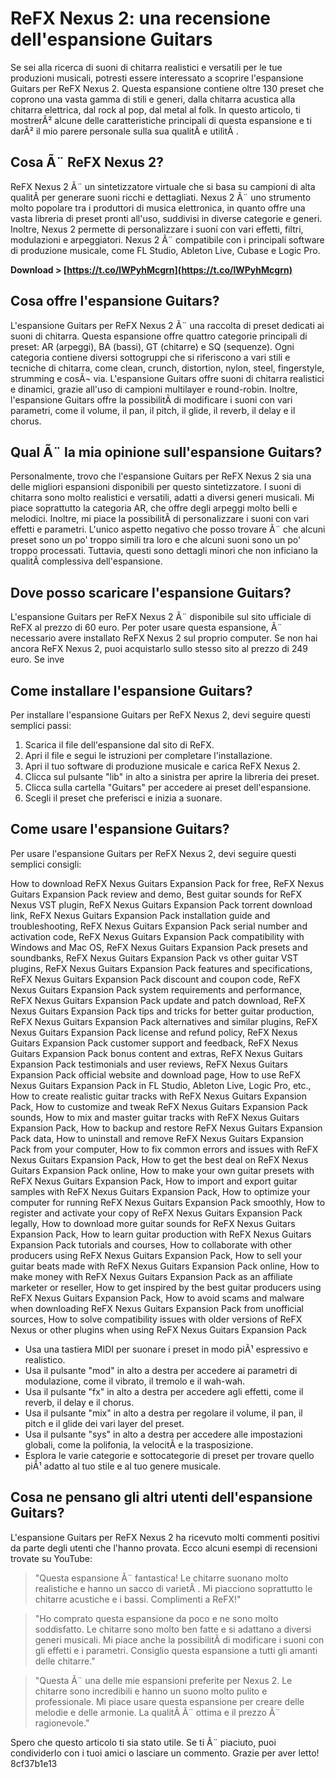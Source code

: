 
 
# ReFX Nexus 2: una recensione dell'espansione Guitars
 
Se sei alla ricerca di suoni di chitarra realistici e versatili per le tue produzioni musicali, potresti essere interessato a scoprire l'espansione Guitars per ReFX Nexus 2. Questa espansione contiene oltre 130 preset che coprono una vasta gamma di stili e generi, dalla chitarra acustica alla chitarra elettrica, dal rock al pop, dal metal al folk. In questo articolo, ti mostrerÃ² alcune delle caratteristiche principali di questa espansione e ti darÃ² il mio parere personale sulla sua qualitÃ  e utilitÃ .
 
## Cosa Ã¨ ReFX Nexus 2?
 
ReFX Nexus 2 Ã¨ un sintetizzatore virtuale che si basa su campioni di alta qualitÃ  per generare suoni ricchi e dettagliati. Nexus 2 Ã¨ uno strumento molto popolare tra i produttori di musica elettronica, in quanto offre una vasta libreria di preset pronti all'uso, suddivisi in diverse categorie e generi. Inoltre, Nexus 2 permette di personalizzare i suoni con vari effetti, filtri, modulazioni e arpeggiatori. Nexus 2 Ã¨ compatibile con i principali software di produzione musicale, come FL Studio, Ableton Live, Cubase e Logic Pro.
 
**Download > [https://t.co/lWPyhMcgrn](https://t.co/lWPyhMcgrn)**


 
## Cosa offre l'espansione Guitars?
 
L'espansione Guitars per ReFX Nexus 2 Ã¨ una raccolta di preset dedicati ai suoni di chitarra. Questa espansione offre quattro categorie principali di preset: AR (arpeggi), BA (bassi), GT (chitarre) e SQ (sequenze). Ogni categoria contiene diversi sottogruppi che si riferiscono a vari stili e tecniche di chitarra, come clean, crunch, distortion, nylon, steel, fingerstyle, strumming e cosÃ¬ via. L'espansione Guitars offre suoni di chitarra realistici e dinamici, grazie all'uso di campioni multilayer e round-robin. Inoltre, l'espansione Guitars offre la possibilitÃ  di modificare i suoni con vari parametri, come il volume, il pan, il pitch, il glide, il reverb, il delay e il chorus.
 
## Qual Ã¨ la mia opinione sull'espansione Guitars?
 
Personalmente, trovo che l'espansione Guitars per ReFX Nexus 2 sia una delle migliori espansioni disponibili per questo sintetizzatore. I suoni di chitarra sono molto realistici e versatili, adatti a diversi generi musicali. Mi piace soprattutto la categoria AR, che offre degli arpeggi molto belli e melodici. Inoltre, mi piace la possibilitÃ  di personalizzare i suoni con vari effetti e parametri. L'unico aspetto negativo che posso trovare Ã¨ che alcuni preset sono un po' troppo simili tra loro e che alcuni suoni sono un po' troppo processati. Tuttavia, questi sono dettagli minori che non inficiano la qualitÃ  complessiva dell'espansione.
 
## Dove posso scaricare l'espansione Guitars?
 
L'espansione Guitars per ReFX Nexus 2 Ã¨ disponibile sul sito ufficiale di ReFX al prezzo di 60 euro. Per poter usare questa espansione, Ã¨ necessario avere installato ReFX Nexus 2 sul proprio computer. Se non hai ancora ReFX Nexus 2, puoi acquistarlo sullo stesso sito al prezzo di 249 euro. Se inve

## Come installare l'espansione Guitars?
 
Per installare l'espansione Guitars per ReFX Nexus 2, devi seguire questi semplici passi:
 
1. Scarica il file dell'espansione dal sito di ReFX.
2. Apri il file e segui le istruzioni per completare l'installazione.
3. Apri il tuo software di produzione musicale e carica ReFX Nexus 2.
4. Clicca sul pulsante "lib" in alto a sinistra per aprire la libreria dei preset.
5. Clicca sulla cartella "Guitars" per accedere ai preset dell'espansione.
6. Scegli il preset che preferisci e inizia a suonare.

## Come usare l'espansione Guitars?
 
Per usare l'espansione Guitars per ReFX Nexus 2, devi seguire questi semplici consigli:
 
How to download ReFX Nexus Guitars Expansion Pack for free,  ReFX Nexus Guitars Expansion Pack review and demo,  Best guitar sounds for ReFX Nexus VST plugin,  ReFX Nexus Guitars Expansion Pack torrent download link,  ReFX Nexus Guitars Expansion Pack installation guide and troubleshooting,  ReFX Nexus Guitars Expansion Pack serial number and activation code,  ReFX Nexus Guitars Expansion Pack compatibility with Windows and Mac OS,  ReFX Nexus Guitars Expansion Pack presets and soundbanks,  ReFX Nexus Guitars Expansion Pack vs other guitar VST plugins,  ReFX Nexus Guitars Expansion Pack features and specifications,  ReFX Nexus Guitars Expansion Pack discount and coupon code,  ReFX Nexus Guitars Expansion Pack system requirements and performance,  ReFX Nexus Guitars Expansion Pack update and patch download,  ReFX Nexus Guitars Expansion Pack tips and tricks for better guitar production,  ReFX Nexus Guitars Expansion Pack alternatives and similar plugins,  ReFX Nexus Guitars Expansion Pack license and refund policy,  ReFX Nexus Guitars Expansion Pack customer support and feedback,  ReFX Nexus Guitars Expansion Pack bonus content and extras,  ReFX Nexus Guitars Expansion Pack testimonials and user reviews,  ReFX Nexus Guitars Expansion Pack official website and download page,  How to use ReFX Nexus Guitars Expansion Pack in FL Studio, Ableton Live, Logic Pro, etc.,  How to create realistic guitar tracks with ReFX Nexus Guitars Expansion Pack,  How to customize and tweak ReFX Nexus Guitars Expansion Pack sounds,  How to mix and master guitar tracks with ReFX Nexus Guitars Expansion Pack,  How to backup and restore ReFX Nexus Guitars Expansion Pack data,  How to uninstall and remove ReFX Nexus Guitars Expansion Pack from your computer,  How to fix common errors and issues with ReFX Nexus Guitars Expansion Pack,  How to get the best deal on ReFX Nexus Guitars Expansion Pack online,  How to make your own guitar presets with ReFX Nexus Guitars Expansion Pack,  How to import and export guitar samples with ReFX Nexus Guitars Expansion Pack,  How to optimize your computer for running ReFX Nexus Guitars Expansion Pack smoothly,  How to register and activate your copy of ReFX Nexus Guitars Expansion Pack legally,  How to download more guitar sounds for ReFX Nexus Guitars Expansion Pack,  How to learn guitar production with ReFX Nexus Guitars Expansion Pack tutorials and courses,  How to collaborate with other producers using ReFX Nexus Guitars Expansion Pack,  How to sell your guitar beats made with ReFX Nexus Guitars Expansion Pack online,  How to make money with ReFX Nexus Guitars Expansion Pack as an affiliate marketer or reseller,  How to get inspired by the best guitar producers using ReFX Nexus Guitars Expansion Pack,  How to avoid scams and malware when downloading ReFX Nexus Guitars Expansion Pack from unofficial sources,  How to solve compatibility issues with older versions of ReFX Nexus or other plugins when using ReFX Nexus Guitars Expansion Pack

- Usa una tastiera MIDI per suonare i preset in modo piÃ¹ espressivo e realistico.
- Usa il pulsante "mod" in alto a destra per accedere ai parametri di modulazione, come il vibrato, il tremolo e il wah-wah.
- Usa il pulsante "fx" in alto a destra per accedere agli effetti, come il reverb, il delay e il chorus.
- Usa il pulsante "mix" in alto a destra per regolare il volume, il pan, il pitch e il glide dei vari layer del preset.
- Usa il pulsante "sys" in alto a destra per accedere alle impostazioni globali, come la polifonia, la velocitÃ  e la trasposizione.
- Esplora le varie categorie e sottocategorie di preset per trovare quello piÃ¹ adatto al tuo stile e al tuo genere musicale.

## Cosa ne pensano gli altri utenti dell'espansione Guitars?
 
L'espansione Guitars per ReFX Nexus 2 ha ricevuto molti commenti positivi da parte degli utenti che l'hanno provata. Ecco alcuni esempi di recensioni trovate su YouTube:

> "Questa espansione Ã¨ fantastica! Le chitarre suonano molto realistiche e hanno un sacco di varietÃ . Mi piacciono soprattutto le chitarre acustiche e i bassi. Complimenti a ReFX!"

> "Ho comprato questa espansione da poco e ne sono molto soddisfatto. Le chitarre sono molto ben fatte e si adattano a diversi generi musicali. Mi piace anche la possibilitÃ  di modificare i suoni con gli effetti e i parametri. Consiglio questa espansione a tutti gli amanti delle chitarre."

> "Questa Ã¨ una delle mie espansioni preferite per Nexus 2. Le chitarre sono incredibili e hanno un suono molto pulito e professionale. Mi piace usare questa espansione per creare delle melodie e delle armonie. La qualitÃ  Ã¨ ottima e il prezzo Ã¨ ragionevole."

  Spero che questo articolo ti sia stato utile. Se ti Ã¨ piaciuto, puoi condividerlo con i tuoi amici o lasciare un commento. Grazie per aver letto! 8cf37b1e13
 
